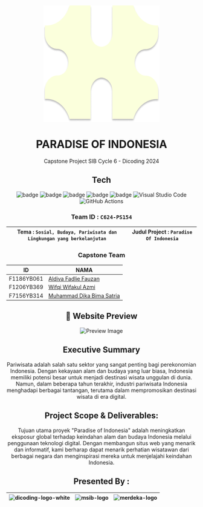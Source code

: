 <div align="center">

  <a href="https://paradise-of-indonesia.vercel.app/"><img src="./assets/img/logo-light.png" alt="icon" border="0"></a>

  
# PARADISE OF INDONESIA
Capstone Project SIB Cycle 6 - Dicoding 2024


## Tech

![badge](https://img.shields.io/badge/JavaScript-F7DF1E?style=for-the-badge&logo=javascript&logoColor=black)
![badge](https://img.shields.io/badge/HTML5-E34F26?style=for-the-badge&logo=html5&logoColor=white)
![badge](https://img.shields.io/badge/CSS3-1572B6?style=for-the-badge&logo=css3&logoColor=white)
![badge](https://img.shields.io/badge/Bootstrap-563D7C?style=for-the-badge&logo=bootstrap&logoColor=white)
![badge](https://img.shields.io/badge/Vercel-000000?style=for-the-badge&logo=vercel&logoColor=white)
![Visual Studio Code](https://img.shields.io/badge/Visual%20Studio%20Code-0078d7.svg?style=for-the-badge&logo=visual-studio-code&logoColor=white)
![GitHub Actions](https://img.shields.io/badge/github%20actions-%232671E5.svg?style=for-the-badge&logo=githubactions&logoColor=white)


### Team ID : `C624-PS154`

| Tema : `Sosial, Budaya, Pariwisata dan Lingkungan yang berkelanjutan` | Judul Project : `Paradise Of Indonesia` |
| ------------------------ | --------------------------------------- |

### Capstone Team

| ID          | NAMA                                                              |
| ----------- | ------------------------------------------------------------------|
| F1186YB061  | [Aldiva Fadlie Fauzan](https://github.com/aldivafzn)              |
| F1206YB369  | [Wifqi Wifakul Azmi](https://github.com/wifqiazmi)                |
| F7156YB314  | [Muhammad Dika Bima Satria](https://github.com/ChottaaBheem)      |


  ## :mag_right: Website Preview
<img src="./preview-image.png" alt="Preview Image"/>

## Executive Summary

Pariwisata adalah salah satu sektor yang sangat penting bagi perekonomian Indonesia. Dengan kekayaan alam dan budaya yang luar biasa, Indonesia memiliki potensi besar untuk menjadi destinasi wisata unggulan di dunia. Namun, dalam beberapa tahun terakhir, industri pariwisata Indonesia menghadapi berbagai tantangan, terutama dalam mempromosikan destinasi wisata di era digital. 


## Project Scope & Deliverables:

Tujuan utama proyek "Paradise of Indonesia" adalah meningkatkan eksposur global terhadap keindahan alam dan budaya Indonesia melalui penggunaan teknologi digital. Dengan membangun situs web yang menarik dan informatif, kami berharap dapat menarik perhatian wisatawan dari berbagai negara dan menginspirasi mereka untuk menjelajahi keindahan Indonesia.

## Presented By :

| <img src="https://i.ibb.co/xGPVFJD/dicoding-logo-white.png" height="50" alt="dicoding-logo-white" border="0"> | <img src="https://i.ibb.co/0j74xkz/msib-logo.png" height="150" alt="msib-logo" border="0"> | <img src="https://i.ibb.co/LRVcmvB/merdeka-logo.png" height="100" alt="merdeka-logo" border="0"> |
| ------------------------------------------------------------------------------------------------------------- | ------------------------------------------------------------------------------------------ | ------------------------------------------------------------------------------------------------ |

  </div>
